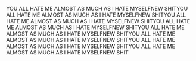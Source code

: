 YOU ALL HATE ME ALMOST AS MUCH AS I HATE MYSELFNEW SHITYOU ALL HATE ME ALMOST AS MUCH AS I HATE MYSELFNEW SHITYOU ALL HATE ME ALMOST AS MUCH AS I HATE MYSELFNEW SHITYOU ALL HATE ME ALMOST AS MUCH AS I HATE MYSELFNEW SHITYOU ALL HATE ME ALMOST AS MUCH AS I HATE MYSELFNEW SHITYOU ALL HATE ME ALMOST AS MUCH AS I HATE MYSELFNEW SHITYOU ALL HATE ME ALMOST AS MUCH AS I HATE MYSELFNEW SHITYOU ALL HATE ME ALMOST AS MUCH AS I HATE MYSELFNEW SHIT